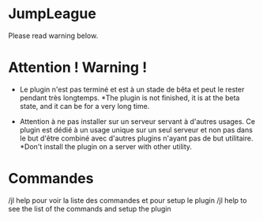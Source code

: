 # JumpLeague
Please read warning below.

# Attention ! Warning !
* Le plugin n'est pas terminé et est à un stade de bêta et peut le rester pendant très longtemps.
*The plugin is not finished, it is at the beta state, and it can be for a very long time.

* Attention à ne pas installer sur un serveur servant à d'autres usages. Ce plugin est dédié à un usage unique sur un seul serveur et non pas dans le but d'être combiné avec d'autres plugins n'ayant pas de but utilitaire.
*Don't install the plugin on a server with other utility.

# Commandes
/jl help pour voir la liste des commandes et pour setup le plugin
/jl help to see the list of the commands and setup the plugin
